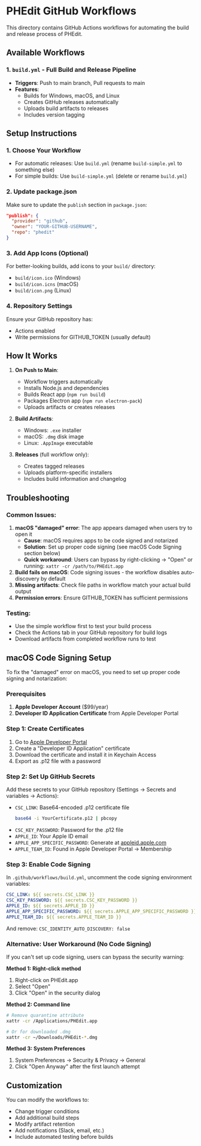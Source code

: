 # PHEdit GitHub Workflows

This directory contains GitHub Actions workflows for automating the build and release process of PHEdit.

## Available Workflows

### 1. `build.yml` - Full Build and Release Pipeline
- **Triggers**: Push to main branch, Pull requests to main
- **Features**:
  - Builds for Windows, macOS, and Linux
  - Creates GitHub releases automatically
  - Uploads build artifacts to releases
  - Includes version tagging

## Setup Instructions

### 1. Choose Your Workflow
- For automatic releases: Use `build.yml` (rename `build-simple.yml` to something else)
- For simple builds: Use `build-simple.yml` (delete or rename `build.yml`)

### 2. Update package.json
Make sure to update the `publish` section in `package.json`:
```json
"publish": {
  "provider": "github",
  "owner": "YOUR-GITHUB-USERNAME",
  "repo": "phedit"
}
```

### 3. Add App Icons (Optional)
For better-looking builds, add icons to your `build/` directory:
- `build/icon.ico` (Windows)
- `build/icon.icns` (macOS) 
- `build/icon.png` (Linux)

### 4. Repository Settings
Ensure your GitHub repository has:
- Actions enabled
- Write permissions for GITHUB_TOKEN (usually default)

## How It Works

1. **On Push to Main**: 
   - Workflow triggers automatically
   - Installs Node.js and dependencies
   - Builds React app (`npm run build`)
   - Packages Electron app (`npm run electron-pack`)
   - Uploads artifacts or creates releases

2. **Build Artifacts**:
   - Windows: `.exe` installer
   - macOS: `.dmg` disk image
   - Linux: `.AppImage` executable

3. **Releases** (full workflow only):
   - Creates tagged releases
   - Uploads platform-specific installers
   - Includes build information and changelog

## Troubleshooting

### Common Issues:
1. **macOS "damaged" error**: The app appears damaged when users try to open it
   - **Cause**: macOS requires apps to be code signed and notarized
   - **Solution**: Set up proper code signing (see macOS Code Signing section below)
   - **Quick workaround**: Users can bypass by right-clicking → "Open" or running: `xattr -cr /path/to/PHEdit.app`
2. **Build fails on macOS**: Code signing issues - the workflow disables auto-discovery by default
3. **Missing artifacts**: Check file paths in workflow match your actual build output
4. **Permission errors**: Ensure GITHUB_TOKEN has sufficient permissions

### Testing:
- Use the simple workflow first to test your build process
- Check the Actions tab in your GitHub repository for build logs
- Download artifacts from completed workflow runs to test

## macOS Code Signing Setup

To fix the "damaged" error on macOS, you need to set up proper code signing and notarization:

### Prerequisites
1. **Apple Developer Account** ($99/year)
2. **Developer ID Application Certificate** from Apple Developer Portal

### Step 1: Create Certificates
1. Go to [Apple Developer Portal](https://developer.apple.com/account/resources/certificates/list)
2. Create a "Developer ID Application" certificate
3. Download the certificate and install it in Keychain Access
4. Export as .p12 file with a password

### Step 2: Set Up GitHub Secrets
Add these secrets to your GitHub repository (Settings → Secrets and variables → Actions):

- `CSC_LINK`: Base64-encoded .p12 certificate file
  ```bash
  base64 -i YourCertificate.p12 | pbcopy
  ```
- `CSC_KEY_PASSWORD`: Password for the .p12 file
- `APPLE_ID`: Your Apple ID email
- `APPLE_APP_SPECIFIC_PASSWORD`: Generate at [appleid.apple.com](https://appleid.apple.com)
- `APPLE_TEAM_ID`: Found in Apple Developer Portal → Membership

### Step 3: Enable Code Signing
In `.github/workflows/build.yml`, uncomment the code signing environment variables:
```yaml
CSC_LINK: ${{ secrets.CSC_LINK }}
CSC_KEY_PASSWORD: ${{ secrets.CSC_KEY_PASSWORD }}
APPLE_ID: ${{ secrets.APPLE_ID }}
APPLE_APP_SPECIFIC_PASSWORD: ${{ secrets.APPLE_APP_SPECIFIC_PASSWORD }}
APPLE_TEAM_ID: ${{ secrets.APPLE_TEAM_ID }}
```
And remove: `CSC_IDENTITY_AUTO_DISCOVERY: false`

### Alternative: User Workaround (No Code Signing)
If you can't set up code signing, users can bypass the security warning:

**Method 1: Right-click method**
1. Right-click on PHEdit.app
2. Select "Open"
3. Click "Open" in the security dialog

**Method 2: Command line**
```bash
# Remove quarantine attribute
xattr -cr /Applications/PHEdit.app

# Or for downloaded .dmg
xattr -cr ~/Downloads/PHEdit-*.dmg
```

**Method 3: System Preferences**
1. System Preferences → Security & Privacy → General
2. Click "Open Anyway" after the first launch attempt

## Customization

You can modify the workflows to:
- Change trigger conditions
- Add additional build steps
- Modify artifact retention
- Add notifications (Slack, email, etc.)
- Include automated testing before builds
